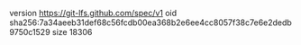 version https://git-lfs.github.com/spec/v1
oid sha256:7a34aeeb31def68c56fcdb00ea368b2e6ee4cc8057f38c7e6e2dedb9750c1529
size 18306
